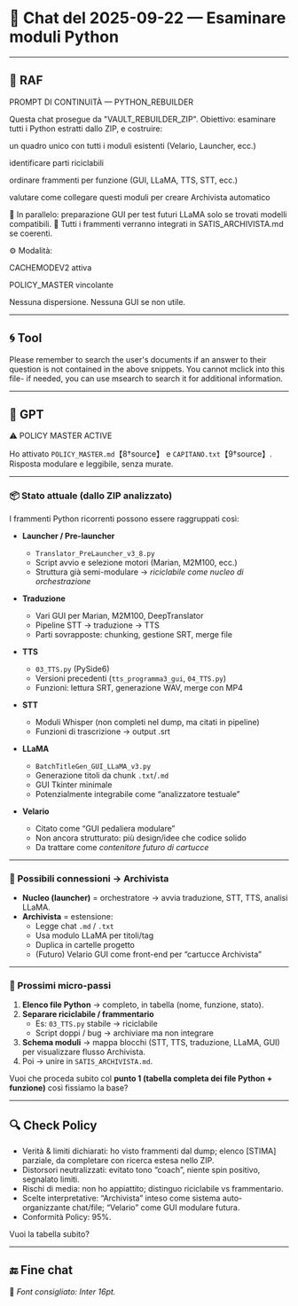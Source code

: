 # 📅 Chat del 2025-09-22 — Esaminare moduli Python

---

## 👤 **RAF**

PROMPT DI CONTINUITÀ — PYTHON_REBUILDER

Questa chat prosegue da "VAULT_REBUILDER_ZIP".
Obiettivo: esaminare tutti i Python estratti dallo ZIP, e costruire:

un quadro unico con tutti i moduli esistenti (Velario, Launcher, ecc.)

identificare parti riciclabili

ordinare frammenti per funzione (GUI, LLaMA, TTS, STT, ecc.)

valutare come collegare questi moduli per creare Archivista automatico

🧭 In parallelo: preparazione GUI per test futuri LLaMA solo se trovati modelli compatibili.
🧱 Tutti i frammenti verranno integrati in SATIS_ARCHIVISTA.md se coerenti.

⚙️ Modalità:

CACHEMODEV2 attiva

POLICY_MASTER vincolante

Nessuna dispersione. Nessuna GUI se non utile.

---

## 🌀 **Tool**

Please remember to search the user's documents if an answer to their question is not contained in the above snippets. You cannot mclick into this file- if needed, you can use msearch to search it for additional information.

---

## 🤖 **GPT**

⚠️ POLICY MASTER ACTIVE  

Ho attivato `POLICY_MASTER.md`【8†source】 e `CAPITANO.txt`【9†source】. Risposta modulare e leggibile, senza murate.

---

### 📦 Stato attuale (dallo ZIP analizzato)
I frammenti Python ricorrenti possono essere raggruppati così:

- **Launcher / Pre-launcher**
  - `Translator_PreLauncher_v3_8.py`
  - Script avvio e selezione motori (Marian, M2M100, ecc.)
  - Struttura già semi-modulare → *riciclabile come nucleo di orchestrazione*

- **Traduzione**
  - Vari GUI per Marian, M2M100, DeepTranslator
  - Pipeline STT → traduzione → TTS
  - Parti sovrapposte: chunking, gestione SRT, merge file

- **TTS**
  - `03_TTS.py` (PySide6)
  - Versioni precedenti (`tts_programma3_gui`, `04_TTS.py`)  
  - Funzioni: lettura SRT, generazione WAV, merge con MP4

- **STT**
  - Moduli Whisper (non completi nel dump, ma citati in pipeline)
  - Funzioni di trascrizione → output .srt

- **LLaMA**
  - `BatchTitleGen_GUI_LLaMA_v3.py`
  - Generazione titoli da chunk `.txt`/`.md`
  - GUI Tkinter minimale
  - Potenzialmente integrabile come “analizzatore testuale”

- **Velario**
  - Citato come “GUI pedaliera modulare”
  - Non ancora strutturato: più design/idee che codice solido
  - Da trattare come *contenitore futuro di cartucce*

---

### 🔗 Possibili connessioni → Archivista
- **Nucleo (launcher)** = orchestratore → avvia traduzione, STT, TTS, analisi LLaMA.
- **Archivista** = estensione:
  - Legge chat `.md` / `.txt`
  - Usa modulo LLaMA per titoli/tag
  - Duplica in cartelle progetto
  - (Futuro) Velario GUI come front-end per “cartucce Archivista”

---

### 🧭 Prossimi micro-passi
1. **Elenco file Python** → completo, in tabella (nome, funzione, stato).
2. **Separare riciclabile / frammentario**
   - Es: `03_TTS.py` stabile → riciclabile
   - Script doppi / bug → archiviare ma non integrare
3. **Schema moduli** → mappa blocchi (STT, TTS, traduzione, LLaMA, GUI)  
   per visualizzare flusso Archivista.
4. Poi → unire in `SATIS_ARCHIVISTA.md`.

Vuoi che proceda subito col **punto 1 (tabella completa dei file Python + funzione)** così fissiamo la base?  

---

## 🔍 Check Policy
- Verità & limiti dichiarati: ho visto frammenti dal dump; elenco [STIMA] parziale, da completare con ricerca estesa nello ZIP.  
- Distorsori neutralizzati: evitato tono “coach”, niente spin positivo, segnalato limiti.  
- Rischi di media: non ho appiattito; distinguo riciclabile vs frammentario.  
- Scelte interpretative: “Archivista” inteso come sistema auto-organizzante chat/file; “Velario” come GUI modulare futura.  
- Conformità Policy: 95%.  

Vuoi la tabella subito?

---

## 🔚 Fine chat

📌 *Font consigliato: Inter 16pt.*

